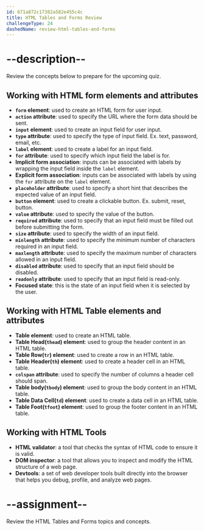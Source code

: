 ```yaml
---
id: 671a872c17382a582e455c4c
title: HTML Tables and Forms Review
challengeType: 24
dashedName: review-html-tables-and-forms
---
```


# --description--

Review the concepts below to prepare for the upcoming quiz.

## Working with HTML form elements and attributes

- **`form` element**: used to create an HTML form for user input.
- **`action` attribute**: used to specify the URL where the form data should be sent.
- **`input` element**: used to create an input field for user input.
- **`type` attribute**: used to specify the type of input field. Ex. text, password, email, etc.
- **`label` element**: used to create a label for an input field.
- **`for` attribute**: used to specify which input field the label is for.
- **Implicit form association**: inputs can be associated with labels by wrapping the input field inside the `label` element.
- **Explicit form association**: inputs can be associated with labels by using the `for` attribute on the `label` element.
- **`placeholder` attribute**: used to specify a short hint that describes the expected value of an input field.
- **`button` element**: used to create a clickable button. Ex. submit, reset, button.
- **`value` attribute**: used to specify the value of the button.
- **`required` attribute**: used to specify that an input field must be filled out before submitting the form.
- **`size` attribute**: used to specify the width of an input field.
- **`minlength` attribute**: used to specify the minimum number of characters required in an input field.
- **`maxlength` attribute**: used to specify the maximum number of characters allowed in an input field.
- **`disabled` attribute**: used to specify that an input field should be disabled.
- **`readonly` attribute**: used to specify that an input field is read-only.
- **Focused state**: this is the state of an input field when it is selected by the user.

## Working with HTML Table elements and attributes

- **Table element**: used to create an HTML table.
- **Table Head(`thead`) element**: used to group the header content in an HTML table.
- **Table Row(`tr`) element**: used to create a row in an HTML table.
- **Table Header(`th`) element**: used to create a header cell in an HTML table.
- **`colspan` attribute**: used to specify the number of columns a header cell should span.
- **Table body(`tbody`) element**: used to group the body content in an HTML table.
- **Table Data Cell(`td`) element**: used to create a data cell in an HTML table.
- **Table Foot(`tfoot`) element**: used to group the footer content in an HTML table.

## Working with HTML Tools

- **HTML validator**: a tool that checks the syntax of HTML code to ensure it is valid.
- **DOM inspector**: a tool that allows you to inspect and modify the HTML structure of a web page.
- **Devtools**: a set of web developer tools built directly into the browser that helps you debug, profile, and analyze web pages.

# --assignment--

Review the HTML Tables and Forms topics and concepts.

